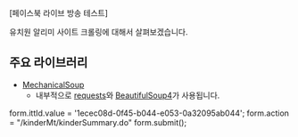 [페이스북 라이브 방송 테스트]

유치원 알리미 사이트 크롤링에 대해서 살펴보겠습니다.

## 주요 라이브러리

 * [MechanicalSoup](https://github.com/hickford/MechanicalSoup)
     * 내부적으로 [requests](http://docs.python-requests.org/en/master/)와 [BeautifulSoup4](https://www.crummy.com/software/BeautifulSoup/bs4/doc/)가 사용됩니다.

form.ittId.value = '1ecec08d-0f45-b044-e053-0a32095ab044';
form.action = "/kinderMt/kinderSummary.do"
form.submit();


